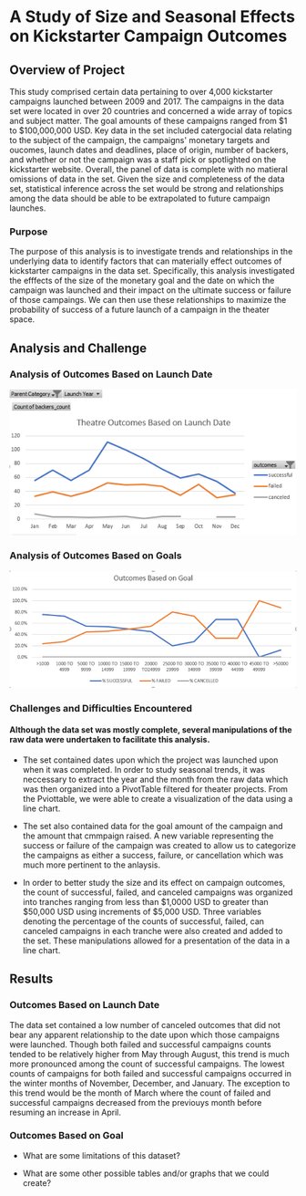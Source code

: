 # A Study of Size and Seasonal Effects on Kickstarter Campaign Outcomes

## Overview of Project
This study comprised certain data pertaining to over 4,000 kickstarter campaigns launched between 2009 and 2017. The campaigns in the data set were located in over 20 countries and concerned a wide array of topics and subject matter. The goal amounts of these campaigns ranged from $1 to $100,000,000 USD. Key data in the set included catergocial data relating to the subject of the campaign, the campaigns' monetary targets and oucomes, launch dates and deadlines, place of origin, number of backers, and whether or not the campaign was a staff pick or spotlighted on the kickstarter website. Overall, the panel of data is complete with no matieral omissions of data in the set. Given the size and completeness of the data set, statistical inference across the set would be strong and relationships among the data should be able to be extrapolated to future campaign launches. 

### Purpose
The purpose of this analysis is to investigate trends and relationships in the underlying data to identify factors that can materially effect outcomes of  kickstarter campaigns in the data set. Specifically, this analysis investigated the efffects of the size of the monetary goal and the date on which the campaign was launched and their impact on the ultimate success or failure of those campaings. We can then use these relationships to maximize the probability of success of a future launch of a campaign in the theater space. 

## Analysis and Challenge

### Analysis of Outcomes Based on Launch Date
![Theater_Outcomes_vs_Launch_Date](Theater_Outcomes_vs_Launch.png)

### Analysis of Outcomes Based on Goals
![Outcomes_based_on_Goals](Outcomes_vs_Goals.png)

### Challenges and Difficulties Encountered
#### Although the data set was mostly complete, several manipulations of the raw data were undertaken to facilitate this analysis. 
- The set contained dates upon which the project was launched upon when it was completed. In order to study seasonal trends, it was neccessary to extract the year and the month from the raw data which was then organized into a PivotTable filtered for theater projects. From the Pviottable, we were able to create a visualization of the data using a line chart.

- The set also contained data for the goal amount of the campaign and the amount that cmmpaign raised. A new variable representing the success or failure of the campaign was created to allow us to categorize the campaigns as either a success, failure, or cancellation which was much more pertinent to the anlaysis.

- In order to better study the size and its effect on campaign outcomes, the count of successful, failed, and canceled campaigns was organized into tranches ranging from less than $1,0000 USD to greater than $50,000 USD using increments of $5,000 USD. Three variables denoting the percentage of the counts of successful, failed, can canceled campaigns in each tranche were also created and added to the set. These manipulations allowed for a presentation of the data in a line chart.

## Results

### Outcomes Based on Launch Date
The data set contained a low number of canceled outcomes that did not bear any apparent relationship to the date upon which those campaigns were launched. Though both failed and successful campaigns counts tended to be relatively higher from May through August, this trend is much more pronounced among the count of successful campaigns. The lowest counts of campaigns for both failed and successful campaigns occurred in the winter months of November, December, and January. The exception to this trend would be the month of March where the count of failed and successful campaigns decreased from the previouys month before resuming an increase in April. 

### Outcomes Based on Goal


- What are some limitations of this dataset?

- What are some other possible tables and/or graphs that we could create?

